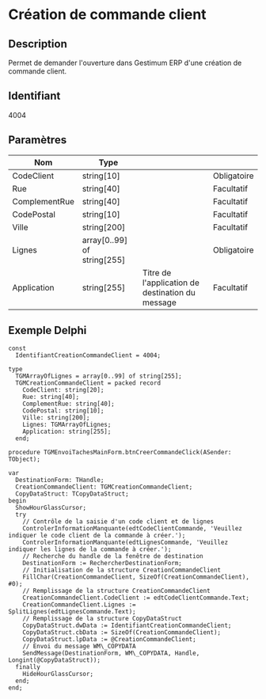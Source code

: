 # Création de commande client
## Description


Permet de demander l'ouverture dans Gestimum ERP d'une création de commande client.


## Identifiant


4004


## Paramètres









| Nom | Type |   |   |
|---|---|---|---|
| CodeClient | string[10] |   | Obligatoire |
| Rue | string[40] |   | Facultatif |
| ComplementRue | string[40] |   | Facultatif |
| CodePostal | string[10] |   | Facultatif |
| Ville | string[200] |   | Facultatif |
| Lignes | array[0..99] of string[255] |   | Obligatoire |
| Application | string[255] | Titre de l'application de destination du message | Facultatif |


## Exemple Delphi

```
const
  IdentifiantCreationCommandeClient = 4004;

type
  TGMArrayOfLignes = array[0..99] of string[255];
  TGMCreationCommandeClient = packed record
    CodeClient: string[20];
    Rue: string[40];
    ComplementRue: string[40];
    CodePostal: string[10];
    Ville: string[200];
    Lignes: TGMArrayOfLignes;
    Application: string[255];
  end;

procedure TGMEnvoiTachesMainForm.btnCreerCommandeClick(ASender: TObject);

var
  DestinationForm: THandle;
  CreationCommandeClient: TGMCreationCommandeClient;
  CopyDataStruct: TCopyDataStruct;
begin
  ShowHourGlassCursor;
  try
    // Contrôle de la saisie d'un code client et de lignes
    ControlerInformationManquante(edtCodeClientCommande, 'Veuillez indiquer le code client de la commande à créer.');
    ControlerInformationManquante(edtLignesCommande, 'Veuillez indiquer les lignes de la commande à créer.');
    // Recherche du handle de la fenêtre de destination
    DestinationForm := RechercherDestinationForm;
    // Initialisation de la structure CreationCommandeClient
    FillChar(CreationCommandeClient, SizeOf(CreationCommandeClient), #0);
    // Remplissage de la structure CreationCommandeClient
    CreationCommandeClient.CodeClient := edtCodeClientCommande.Text;
    CreationCommandeClient.Lignes := SplitLignes(edtLignesCommande.Text);
    // Remplissage de la structure CopyDataStruct
    CopyDataStruct.dwData := IdentifiantCreationCommandeClient;
    CopyDataStruct.cbData := SizeOf(CreationCommandeClient);
    CopyDataStruct.lpData := @CreationCommandeClient;
    // Envoi du message WM\_COPYDATA
    SendMessage(DestinationForm, WM\_COPYDATA, Handle, Longint(@CopyDataStruct));
  finally
    HideHourGlassCursor;
  end;
end;
```


